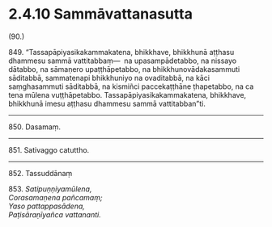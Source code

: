 # 2.4.10 Sammāvattanasutta

(90.)

849\. “Tassapāpiyasikakammakatena, bhikkhave, bhikkhunā aṭṭhasu dhammesu sammā vattitabbaṃ—  na upasampādetabbo, na nissayo dātabbo, na sāmaṇero upaṭṭhāpetabbo, na bhikkhunovādakasammuti sāditabbā, sammatenapi bhikkhuniyo na ovaditabbā, na kāci saṃghasammuti sāditabbā, na kismiñci paccekaṭṭhāne ṭhapetabbo, na ca tena mūlena vuṭṭhāpetabbo. Tassapāpiyasikakammakatena, bhikkhave, bhikkhunā imesu aṭṭhasu dhammesu sammā vattitabban”ti.

---

850\. Dasamaṃ.

---

851\. Sativaggo catuttho.

---

852\. Tassuddānaṃ

853\. _Satipuṇṇiyamūlena,_  
_Corasamaṇena pañcamaṃ;_  
_Yaso pattappasādena,_  
_Paṭisāraṇīyañca vattananti._
